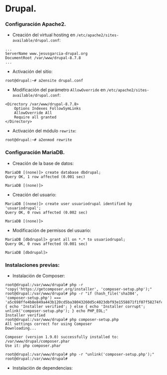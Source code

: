 # Drupal.
### Configuración Apache2.
- Creación del virtual hosting en `/etc/apache2/sites-available/drupal.conf`:
~~~
...
ServerName www.jesusgarcia-drupal.org
DocumentRoot /var/www/drupal-8.7.8
...
~~~

- Activación del sitio:
~~~
root@drupal:~# a2ensite drupal.conf
~~~

- Modificación del parámetro `AllowOverride` en `/etc/apache2/sites-available/drupal.conf`:
~~~
<Directory /var/www/drupal-8.7.8>
	Options Indexes FollowSymLinks
	AllowOverride All
	Require all granted
</Directory>
~~~

- Activación del módulo `rewrite`:
~~~
root@drupal:~# a2enmod rewrite
~~~

### Configuración MariaDB.
- Creación de la base de datos:
~~~
MariaDB [(none)]> create database dbdrupal;
Query OK, 1 row affected (0.001 sec)

MariaDB [(none)]>
~~~

- Creación del usuario:
~~~
MariaDB [(none)]> create user usuariodrupal identified by 'usuariodrupal';
Query OK, 0 rows affected (0.002 sec)

MariaDB [(none)]>
~~~

- Modificación de permisos del usuario:
~~~
MariaDB [dbdrupal]> grant all on *.* to usuariodrupal;
Query OK, 0 rows affected (0.001 sec)

MariaDB [dbdrupal]> 
~~~

### Instalaciones previas:
- Instalación de Composer:
~~~
root@drupal:/var/www/drupal# php -r "copy('https://getcomposer.org/installer', 'composer-setup.php');"
root@drupal:/var/www/drupal# php -r "if (hash_file('sha384', 'composer-setup.php') === 'a5c698ffe4b8e849a443b120cd5ba38043260d5c4023dbf93e1558871f1f07f58274fc6f4c93bcfd858c6bd0775cd8d1') { echo 'Installer verified'; } else { echo 'Installer corrupt'; unlink('composer-setup.php'); } echo PHP_EOL;"
Installer verified
root@drupal:/var/www/drupal# php composer-setup.php
All settings correct for using Composer
Downloading...

Composer (version 1.9.0) successfully installed to: /var/www/drupal/composer.phar
Use it: php composer.phar

root@drupal:/var/www/drupal# php -r "unlink('composer-setup.php');"
root@drupal:/var/www/drupal# 
~~~

- Instalación de dependencias: